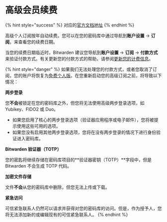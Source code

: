 # 高级会员续费

{% hint style="success" %}
对应的[官方文档地址](https://bitwarden.com/help/article/premium-renewal/)
{% endhint %}

高级个人订阅按年自动续费。您可以在您的密码库中通过导航到**账户设置** → **订阅**，来查看您的续费日期。

当您的续费日期临近时，Bitwarden 建议您导航到**账户设置** → **订阅** → **付款方式**来验证付款方式。有关更新您的付款方式的帮助，请参阅[更新您的计费信息](update-your-billing-information.md)。

{% hint style="danger" %}
如果我们无法处理您的付款方式，或者您取消了订阅，您的账户将恢复为[免费个人版](about-bitwarden-plans.md#free-individual)。在您重新启动您的高级订阅之前，将导致以下情况：

**两步登录**

您**不会**被锁定在您的密码库之外，但您将无法使用高级两步登录选项，如 Yubikey、FIDO2 或 Duo。

* 如果您启用了核心的两步登录选项（验证器应用程序或电子邮件），您将被提示使用这些可用的选项。&#x20;
* 如果您没有启用其他两步登录选项，您将在没有两步登录的情况下进行身份验证进入密码库。

**Bitwarden 验证器（TOTP）**

您的密匙将继续存储在密码库项目的**验证器密钥（TOTP）**字段中，但是 Bitwarden 不会生成 TOTP 代码。

**加密文件存储**

文件**不会**从您的密码库中删除，但您无法上传或下载。

**紧急访问**

可信紧急联系人仍然可以请求并获得对您的密码库的访问。但是，作为授予人，您将无法添加新的或编辑现有的可信紧急联系人。
{% endhint %}

